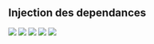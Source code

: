 <h2>Injection des dependances </h2>
<img src="./captures/1.png">
<img src="captures/2.png">
<img src="captures/3.png">
<img src="captures/4.png">
<img src="captures/injection.png">

